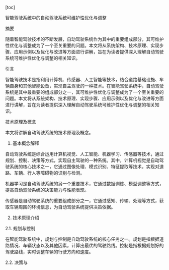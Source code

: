 
[toc]                    
                
                
智能驾驶系统中的自动驾驶系统可维护性优化与调整

摘要

随着智能驾驶技术的不断发展，自动驾驶系统作为其中的重要组成部分，其可维护性优化与调整成为了一个至关重要的问题。本文将从系统架构、技术原理、实现步骤、应用示例以及优化与改进等方面进行讲解，旨在为读者提供深入理解自动驾驶系统可维护性优化与调整的相关知识。

引言

智能驾驶技术是指利用计算机、传感器、人工智能等技术，结合道路基础设施、车辆自身和其他智能设备，实现自主驾驶的一种技术。在智能驾驶系统中，自动驾驶系统是其中最重要的组成部分之一，其可维护性优化与调整成为了一个至关重要的问题。本文将从系统架构、技术原理、实现步骤、应用示例以及优化与改进等方面进行讲解，旨在为读者提供深入理解自动驾驶系统可维护性优化与调整的相关知识。

技术原理及概念

本文将讲解自动驾驶系统的技术原理及概念。

1. 基本概念解释

自动驾驶系统是综合运用计算机视觉、人工智能、机器学习、传感器等技术，通过规划、控制、决策等方式，实现自主驾驶的一种系统。其中，计算机视觉是自动驾驶系统的核心技术之一，它通过图像处理、模式识别、特征提取等技术，实现对道路、车辆、行人等障碍物的识别与检测。

机器学习是自动驾驶系统的另一个重要技术，它通过数据训练、模型调整等方式，提高自动驾驶系统的决策能力与性能表现。

传感器是自动驾驶系统的重要组成部分之一，它通过感知、传输、处理等方式，获取车辆周围的环境信息，为自动驾驶系统提供决策依据。

2. 技术原理介绍

2.1. 规划与控制

在智能驾驶系统中，规划与控制是自动驾驶系统的核心任务之一。规划是指根据道路情况、车辆状态以及其他因素，计算出最优的驾驶路线。控制是指根据规划好的驾驶路线，实时调整车辆的行驶方向和速度。

2.2. 决策与

